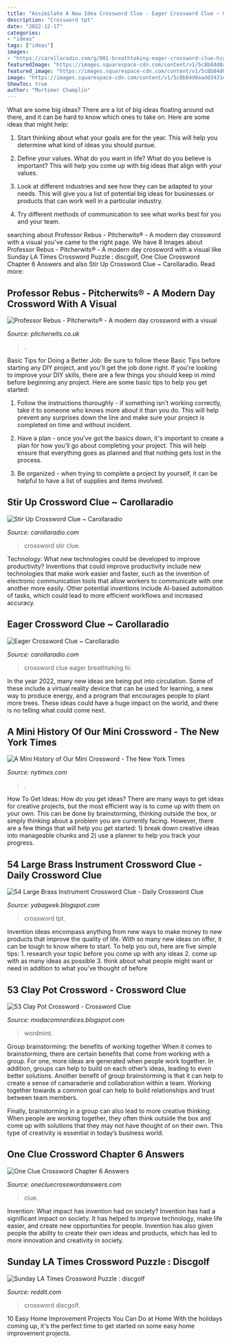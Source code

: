 ```yaml
---
title: "Assimilate A New Idea Crossword Clue - Eager Crossword Clue ~ Carollaradio"
description: "Crossword tpt"
date: "2022-12-17"
categories:
- "ideas"
tags: ["ideas"]
images:
- "https://carollaradio.com/g/001-breathtaking-eager-crossword-clue-high-definition-1920_1434.jpg"
featuredImage: "https://images.squarespace-cdn.com/content/v1/5c8b84d0aadd3431e02d8da5/1552686651951-9I7BNW5HUSSRJP4MPZFK/PITCHERWITS+REVIEW+(2).png"
featured_image: "https://images.squarespace-cdn.com/content/v1/5c8b84d0aadd3431e02d8da5/1552686651951-9I7BNW5HUSSRJP4MPZFK/PITCHERWITS+REVIEW+(2).png"
image: "https://images.squarespace-cdn.com/content/v1/5c8b84d0aadd3431e02d8da5/1552686651951-9I7BNW5HUSSRJP4MPZFK/PITCHERWITS+REVIEW+(2).png"
ShowToc: true
author: "Mortimer Champlin"
---
```



What are some big ideas?
There are a lot of big ideas floating around out there, and it can be hard to know which ones to take on. Here are some ideas that might help:
1. Start thinking about what your goals are for the year. This will help you determine what kind of ideas you should pursue.

2. Define your values. What do you want in life? What do you believe is important? This will help you come up with big ideas that align with your values.

3. Look at different industries and see how they can be adapted to your needs. This will give you a list of potential big ideas for businesses or products that can work well in a particular industry.

4. Try different methods of communication to see what works best for you and your team.

	

		
searching about Professor Rebus - Pitcherwits® - A modern day crossword with a visual you've came to the right page. We have 8 Images about Professor Rebus - Pitcherwits® - A modern day crossword with a visual like Sunday LA Times Crossword Puzzle : discgolf, One Clue Crossword Chapter 6 Answers and also Stir Up Crossword Clue ~ Carollaradio. Read more:
		
    
## Professor Rebus - Pitcherwits® - A Modern Day Crossword With A Visual

<img loading=lazy src="https://images.squarespace-cdn.com/content/v1/5c8b84d0aadd3431e02d8da5/1552686651951-9I7BNW5HUSSRJP4MPZFK/PITCHERWITS+REVIEW+(2).png" onerror="this.onerror=null;this.src='https://tse4.mm.bing.net/th?id=OIP.DUdcS39uGSD8sdP3lcgvNAHaHa&amp;pid=15.1';" alt="Professor Rebus - Pitcherwits® - A modern day crossword with a visual">

_Source: pitcherwits.co.uk_

>. 

	

Basic Tips for Doing a Better Job: Be sure to follow these Basic Tips before starting any DIY project, and you'll get the job done right.
If you're looking to improve your DIY skills, there are a few things you should keep in mind before beginning any project. Here are some basic tips to help you get started: 
1) Follow the instructions thoroughly - if something isn't working correctly, take it to someone who knows more about it than you do. This will help prevent any surprises down the line and make sure your project is completed on time and without incident. 

2) Have a plan - once you've got the basics down, it's important to create a plan for how you'll go about completing your project. This will help ensure that everything goes as planned and that nothing gets lost in the process. 

3) Be organized - when trying to complete a project by yourself, it can be helpful to have a list of supplies and items involved.

    
## Stir Up Crossword Clue ~ Carollaradio

<img loading=lazy src="https://carollaradio.com/g/003-surprising-stir-up-crossword-clue-highest-quality.jpg" onerror="this.onerror=null;this.src='https://tse2.mm.bing.net/th?id=OIP.wxKQQvDvDSftODJvZcvsnwHaGG&amp;pid=15.1';" alt="Stir Up Crossword Clue ~ Carollaradio">

_Source: carollaradio.com_

>crossword stir clue. 

	

Technology: What new technologies could be developed to improve productivity?
Inventions that could improve productivity include new technologies that make work easier and faster, such as the invention of electronic communication tools that allow workers to communicate with one another more easily. Other potential inventions include AI-based automation of tasks, which could lead to more efficient workflows and increased accuracy.

    
## Eager Crossword Clue ~ Carollaradio

<img loading=lazy src="https://carollaradio.com/g/001-breathtaking-eager-crossword-clue-high-definition-1920_1434.jpg" onerror="this.onerror=null;this.src='https://tse4.mm.bing.net/th?id=OIP.HKkmEprsxdWTYIldoMKTpQHaFh&amp;pid=15.1';" alt="Eager Crossword Clue ~ Carollaradio">

_Source: carollaradio.com_

>crossword clue eager breathtaking hi. 

	

In the year 2022, many new ideas are being put into circulation. Some of these include a virtual reality device that can be used for learning, a new way to produce energy, and a program that encourages people to plant more trees. These ideas could have a huge impact on the world, and there is no telling what could come next.

    
## A Mini History Of Our Mini Crossword - The New York Times

<img loading=lazy src="https://static01.nyt.com/images/2019/03/26/reader-center/26insider-mini-NEW/24insider-mini-NEW-facebookJumbo.jpg" onerror="this.onerror=null;this.src='https://tse3.mm.bing.net/th?id=OIP.iSj-ewglcfPaf4Fwe_nP0QHaD4&amp;pid=15.1';" alt="A Mini History of Our Mini Crossword - The New York Times">

_Source: nytimes.com_

>. 

	

How To Get Ideas: How do you get ideas?
There are many ways to get ideas for creative projects, but the most efficient way is to come up with them on your own. This can be done by brainstorming, thinking outside the box, or simply thinking about a problem you are currently facing. However, there are a few things that will help you get started: 1) break down creative ideas into manageable chunks and 2) use a planner to help you track your progress.

    
## 54 Large Brass Instrument Crossword Clue - Daily Crossword Clue

<img loading=lazy src="https://ecdn.teacherspayteachers.com/thumbitem/Musical-Instruments-Crossword-Puzzle-Reproducible-Music-Theory-Band-4898250-1622278755/original-4898250-1.jpg" onerror="this.onerror=null;this.src='https://tse1.mm.bing.net/th?id=OIP.7Klwt895buQpVj7AuftxLwAAAA&amp;pid=15.1';" alt="54 Large Brass Instrument Crossword Clue - Daily Crossword Clue">

_Source: yabageek.blogspot.com_

>crossword tpt. 

	

Invention ideas encompass anything from new ways to make money to new products that improve the quality of life. With so many new ideas on offer, it can be tough to know where to start. To help you out, here are five simple tips: 1. research your topic before you come up with any ideas 2. come up with as many ideas as possible 3. think about what people might want or need in addition to what you’ve thought of before 
    
## 53 Clay Pot Crossword - Crossword Clue

<img loading=lazy src="https://images.wordmint.com/p/3D_Ceramics_1_2__3_163825.png" onerror="this.onerror=null;this.src='https://tse4.mm.bing.net/th?id=OIP.ey0vUN-hI3_uFF5RTMb9hQHaJ1&amp;pid=15.1';" alt="53 Clay Pot Crossword - Crossword Clue">

_Source: modacomnerdices.blogspot.com_

>wordmint. 

	

Group brainstorming: the benefits of working together
When it comes to brainstorming, there are certain benefits that come from working with a group. For one, more ideas are generated when people work together. In addition, groups can help to build on each other’s ideas, leading to even better solutions.
Another benefit of group brainstorming is that it can help to create a sense of camaraderie and collaboration within a team. Working together towards a common goal can help to build relationships and trust between team members.

Finally, brainstorming in a group can also lead to more creative thinking. When people are working together, they often think outside the box and come up with solutions that they may not have thought of on their own. This type of creativity is essential in today’s business world.

    
## One Clue Crossword Chapter 6 Answers

<img loading=lazy src="https://i1.wp.com/onecluecrosswordanswers.com/wp-content/uploads/2017/01/One-Clue-Crossword-Answers-1.jpg?fit=175%2C175&amp;ssl=1" onerror="this.onerror=null;this.src='https://tse4.mm.bing.net/th?id=OIP.OB-JvaA37UkvXVXhQmABtAAAAA&amp;pid=15.1';" alt="One Clue Crossword Chapter 6 Answers">

_Source: onecluecrosswordanswers.com_

>clue. 

	

Invention: What impact has invention had on society?
Invention has had a significant impact on society. It has helped to improve technology, make life easier, and create new opportunities for people. Invention has also given people the ability to create their own ideas and products, which has led to more innovation and creativity in society.

    
## Sunday LA Times Crossword Puzzle : Discgolf

<img loading=lazy src="https://preview.redd.it/7sr9zelvepe41.jpg?auto=webp&amp;s=862f47f3fa5af374d99e11661e5e5b7f0a47d2f0" onerror="this.onerror=null;this.src='https://tse1.mm.bing.net/th?id=OIP.ritTjBo6I7UdZuKzAUl69gHaJ4&amp;pid=15.1';" alt="Sunday LA Times Crossword Puzzle : discgolf">

_Source: reddit.com_

>crossword discgolf. 

	

10 Easy Home Improvement Projects You Can Do at Home
With the holidays coming up, it's the perfect time to get started on some easy home improvement projects.

